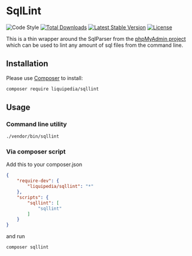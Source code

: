 # SqlLint
![Code Style](https://github.com/Liquipedia/SqlLint/workflows/Code%20Style/badge.svg)
<a href="https://packagist.org/packages/liquipedia/sqllint"><img src="https://img.shields.io/packagist/dt/liquipedia/sqllint" alt="Total Downloads"></a>
<a href="https://packagist.org/packages/liquipedia/sqllint"><img src="https://img.shields.io/packagist/v/liquipedia/sqllint" alt="Latest Stable Version"></a>
<a href="https://packagist.org/packages/liquipedia/sqllint"><img src="https://img.shields.io/packagist/l/liquipedia/sqllint" alt="License"></a>

This is a thin wrapper around the SqlParser from the [phpMyAdmin project][1] which can be used to lint any amount of sql files from the command line.

## Installation

Please use [Composer][2] to install:

```sh
composer require liquipedia/sqllint
```

## Usage

### Command line utility

```sh
./vendor/bin/sqllint
```

### Via composer script

Add this to your composer.json

```json
{
	"require-dev": {
		"liquipedia/sqllint": "*"
	},
	"scripts": {
		"sqllint": [
			"sqllint"
		]
	}
}
```

and run

```sh
composer sqllint
```
[1]:https://github.com/phpmyadmin/sql-parser
[2]:https://getcomposer.org/
